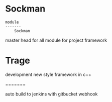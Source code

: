 Sockman
======

    module
    -------
        Sockman

master head for all module for project framework


Trage
=======

development new style framework in c++ 

=======

 auto build to jenkins with gitbucket webhook

